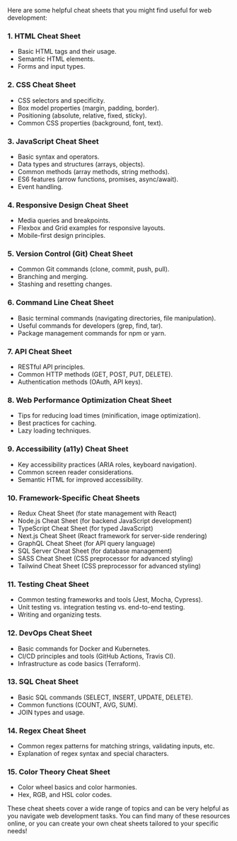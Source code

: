 Here are some helpful cheat sheets that you might find useful for web development:

### 1. **HTML Cheat Sheet**

- Basic HTML tags and their usage.
- Semantic HTML elements.
- Forms and input types.

### 2. **CSS Cheat Sheet**

- CSS selectors and specificity.
- Box model properties (margin, padding, border).
- Positioning (absolute, relative, fixed, sticky).
- Common CSS properties (background, font, text).

### 3. **JavaScript Cheat Sheet**

- Basic syntax and operators.
- Data types and structures (arrays, objects).
- Common methods (array methods, string methods).
- ES6 features (arrow functions, promises, async/await).
- Event handling.

### 4. **Responsive Design Cheat Sheet**

- Media queries and breakpoints.
- Flexbox and Grid examples for responsive layouts.
- Mobile-first design principles.

### 5. **Version Control (Git) Cheat Sheet**

- Common Git commands (clone, commit, push, pull).
- Branching and merging.
- Stashing and resetting changes.

### 6. **Command Line Cheat Sheet**

- Basic terminal commands (navigating directories, file manipulation).
- Useful commands for developers (grep, find, tar).
- Package management commands for npm or yarn.

### 7. **API Cheat Sheet**

- RESTful API principles.
- Common HTTP methods (GET, POST, PUT, DELETE).
- Authentication methods (OAuth, API keys).

### 8. **Web Performance Optimization Cheat Sheet**

- Tips for reducing load times (minification, image optimization).
- Best practices for caching.
- Lazy loading techniques.

### 9. **Accessibility (a11y) Cheat Sheet**

- Key accessibility practices (ARIA roles, keyboard navigation).
- Common screen reader considerations.
- Semantic HTML for improved accessibility.

### 10. **Framework-Specific Cheat Sheets**

- Redux Cheat Sheet (for state management with React)
- Node.js Cheat Sheet (for backend JavaScript development)
- TypeScript Cheat Sheet (for typed JavaScript)
- Next.js Cheat Sheet (React framework for server-side rendering)
- GraphQL Cheat Sheet (for API query language)
- SQL Server Cheat Sheet (for database management)
- SASS Cheat Sheet (CSS preprocessor for advanced styling)
- Tailwind Cheat Sheet (CSS preprocessor for advanced styling)

### 11. **Testing Cheat Sheet**

- Common testing frameworks and tools (Jest, Mocha, Cypress).
- Unit testing vs. integration testing vs. end-to-end testing.
- Writing and organizing tests.

### 12. **DevOps Cheat Sheet**

- Basic commands for Docker and Kubernetes.
- CI/CD principles and tools (GitHub Actions, Travis CI).
- Infrastructure as code basics (Terraform).

### 13. **SQL Cheat Sheet**

- Basic SQL commands (SELECT, INSERT, UPDATE, DELETE).
- Common functions (COUNT, AVG, SUM).
- JOIN types and usage.

### 14. **Regex Cheat Sheet**

- Common regex patterns for matching strings, validating inputs, etc.
- Explanation of regex syntax and special characters.

### 15. **Color Theory Cheat Sheet**

- Color wheel basics and color harmonies.
- Hex, RGB, and HSL color codes.

These cheat sheets cover a wide range of topics and can be very helpful as you navigate web development tasks. You can find many of these resources online, or you can create your own cheat sheets tailored to your specific needs!
